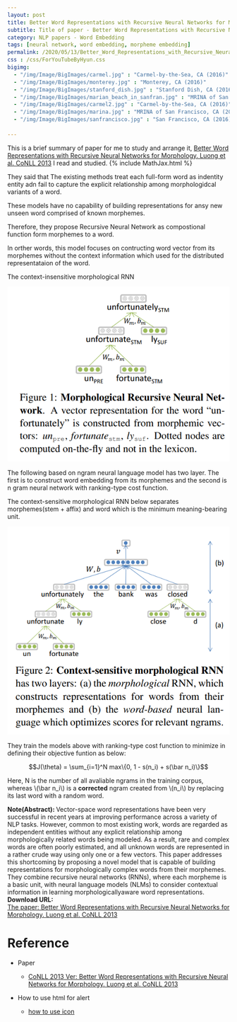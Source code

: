 ```yaml
---
layout: post
title: Better Word Representations with Recursive Neural Networks for Morphology
subtitle: Title of paper - Better Word Representations with Recursive Neural Networks for Morphology
category: NLP papers - Word Embedding
tags: [neural network, word embedding, morpheme embedding]
permalink: /2020/05/13/Better_Word_Representations_with_Recursive_Neural_Networks_for_Morphology/
css : /css/ForYouTubeByHyun.css
bigimg: 
  - "/img/Image/BigImages/carmel.jpg" : "Carmel-by-the-Sea, CA (2016)"
  - "/img/Image/BigImages/monterey.jpg" : "Monterey, CA (2016)"
  - "/img/Image/BigImages/stanford_dish.jpg" : "Stanford Dish, CA (2016)"
  - "/img/Image/BigImages/marian_beach_in_sanfran.jpg" : "MRINA of San Francisco, CA (2016)"
  - "/img/Image/BigImages/carmel2.jpg" : "Carmel-by-the-Sea, CA (2016)"
  - "/img/Image/BigImages/marina.jpg" : "MRINA of San Francisco, CA (2016)"
  - "/img/Image/BigImages/sanfrancisco.jpg" : "San Francisco, CA (2016)"
  
---
```


This is a brief summary of paper for me to study and arrange it, [Better Word Representations with Recursive Neural Networks for Morphology. Luong et al. CoNLL 2013](https://www.aclweb.org/anthology/W13-3512/) I read and studied. 
{% include MathJax.html %}

They said that The existing methods treat each full-form word as indentity entity adn fail to capture the explicit relationship among morphologidcal variants of a word.

These models have no capability of building representations for ansy new unseen word comprised of known morphemes. 

Therefore, they propose Recursive Neural Network as compostional function form morphemes to a word.

In orther words, this model focuses on contructing word vector from its morphemes without the context information which used for the distributed representataion of the word.

The context-insensitive morphological RNN

![Luong et al. CoNLL 2013](/img/Image/NaturalLanguageProcessing/NLPLabs/Paper_Investigation/Word2Vec/2020-05-13-Better_Word_Representations_with_Recursive_Neural_Networks_for_Morphology/MRNN.PNG)

The following based on ngram neural language model has two layer. The first is to construct word embedding from its morphemes and the second is n gram neural network with ranking-type cost function.

The context-sensitive morphological RNN below separates morphemes(stem + affix) and word which is the minimum meaning-bearing unit. 

![Luong et al. CoNLL 2013](/img/Image/NaturalLanguageProcessing/NLPLabs/Paper_Investigation/Word2Vec/2020-05-13-Better_Word_Representations_with_Recursive_Neural_Networks_for_Morphology/CMRNN.PNG)

They train the models above with ranking-type cost function to minimize in defining their objective funtion as below:

$$J(\theta) = \sum_{i=1}^N max\{0, 1 - s(n_i) + s(\bar n_i)\}$$

Here, N is the number of all avaliable ngrams in the training corpus, whereas \\(\bar n_i\\) is a **corrected** ngram created from \\(n_i\\) by replacing its last word with a random word. 


<div class="alert alert-info" role="alert"><i class="fa fa-info-circle"></i> <b>Note(Abstract): </b>
Vector-space word representations have been very successful in recent years at improving performance across a variety of NLP tasks. However, common to most existing work, words are regarded as independent entities without any explicit relationship among morphologically related words being modeled. As a result, rare and complex words are often poorly estimated, and all unknown words are represented in a rather crude way using only one or a few vectors. This paper addresses this shortcoming by proposing a novel model that is capable of building representations for morphologically complex words from their morphemes. They combine recursive neural networks (RNNs), where each morpheme is a basic unit, with neural language models (NLMs) to consider contextual information in learning morphologicallyaware word representations. 
</div>
    
<div class="alert alert-success" role="alert"><i class="fa fa-paperclip fa-lg"></i> <b>Download URL: </b><br>
  <a href="https://www.aclweb.org/anthology/W13-3512/">The paper: Better Word Representations with Recursive Neural Networks for Morphology. Luong et al. CoNLL 2013</a>
</div>

# Reference 

- Paper 
  - [CoNLL 2013 Ver: Better Word Representations with Recursive Neural Networks for Morphology. Luong et al. CoNLL 2013](https://www.aclweb.org/anthology/W13-3512/)
  
- How to use html for alert
  - [how to use icon](http://idratherbewriting.com/documentation-theme-jekyll/mydoc_icons.html)
    






























